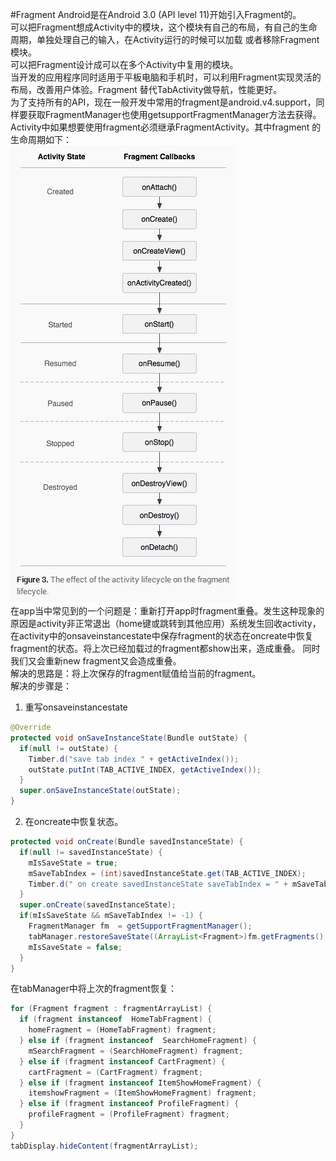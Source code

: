 #Fragment
Android是在Android 3.0 (API level 11)开始引入Fragment的。<br>
可以把Fragment想成Activity中的模块，这个模块有自己的布局，有自己的生命周期，单独处理自己的输入，在Activity运行的时候可以加载
或者移除Fragment模块。<br>
可以把Fragment设计成可以在多个Activity中复用的模块。<br>
当开发的应用程序同时适用于平板电脑和手机时，可以利用Fragment实现灵活的布局，改善用户体验。Fragment 替代TabActivity做导航，性能更好。<br>
为了支持所有的API，现在一般开发中常用的fragment是android.v4.support，同样要获取FragmentManager也使用getsupportFragmentManager方法去获得。
Activity中如果想要使用fragment必须继承FragmentActivity。其中fragment 的生命周期如下：<br>
![](https://github.com/MerlinYu/blog/raw/master/blog_file/android/flow_control/fragment.png)<br>
在app当中常见到的一个问题是：重新打开app时fragment重叠。发生这种现象的原因是activity非正常退出（home键或跳转到其他应用）系统发生回收activity，
在activity中的onsaveinstancestate中保存fragment的状态在oncreate中恢复fragment的状态。将上次已经加载过的fragment都show出来，造成重叠。
同时我们又会重新new fragment又会造成重叠。<br>
解决的思路是：将上次保存的fragment赋值给当前的fragment。<br>
解决的步骤是：<br>

1. 重写onsaveinstancestate
```java
@Override
protected void onSaveInstanceState(Bundle outState) {
  if(null != outState) {
    Timber.d("save tab index " + getActiveIndex());
    outState.putInt(TAB_ACTIVE_INDEX, getActiveIndex());
  }
  super.onSaveInstanceState(outState);
}
```

2. 在oncreate中恢复状态。
```java
protected void onCreate(Bundle savedInstanceState) {
  if(null != savedInstanceState) {
    mIsSaveState = true;
    mSaveTabIndex = (int)savedInstanceState.get(TAB_ACTIVE_INDEX);
    Timber.d(" on create savedInstanceState saveTabIndex = " + mSaveTabIndex);
  }
  super.onCreate(savedInstanceState);
  if(mIsSaveState && mSaveTabIndex != -1) {
    FragmentManager fm  = getSupportFragmentManager();
    tabManager.restoreSaveState((ArrayList<Fragment>)fm.getFragments(),mSaveTabIndex);
    mIsSaveState = false;
  }
}
```
在tabManager中将上次的fragment恢复：
```java
for (Fragment fragment : fragmentArrayList) {
  if (fragment instanceof  HomeTabFragment) {
    homeFragment = (HomeTabFragment) fragment;
  } else if (fragment instanceof  SearchHomeFragment) {
    mSearchFragment = (SearchHomeFragment) fragment;
  } else if (fragment instanceof CartFragment) {
    cartFragment = (CartFragment) fragment;
  } else if (fragment instanceof ItemShowHomeFragment) {
    itemshowFragment = (ItemShowHomeFragment) fragment;
  } else if (fragment instanceof ProfileFragment) {
    profileFragment = (ProfileFragment) fragment;
  }
}
tabDisplay.hideContent(fragmentArrayList);
```
